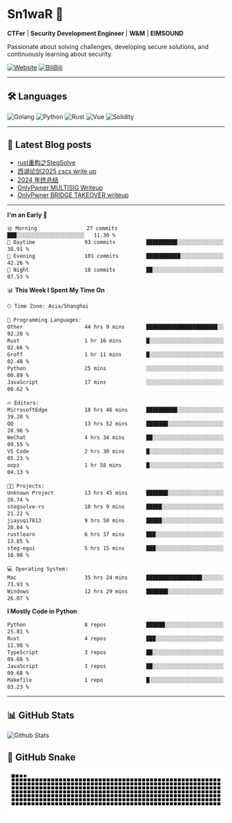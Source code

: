 # Sn1waR 👋

**CTFer** | **Security Development Engineer** | **W&M** | **EIMSOUND**

Passionate about solving challenges, developing secure solutions, and continuously learning about security.

[![Website](https://img.shields.io/website?url=https%3A%2F%2Fwww.snowywar.top)](https://www.snowywar.top) 
[![BiliBili](https://img.shields.io/badge/BiliBili-哔哩哔哩-00A1D6?style=flat&logo=bilibili&logoColor=white)](https://space.bilibili.com/8389161)  

---

## 🛠️ Languages
![Golang](https://img.shields.io/badge/-Golang-00ADD8?style=flat&logo=go&logoColor=white)
![Python](https://img.shields.io/badge/-Python-3776AB?style=flat&logo=python&logoColor=white)
![Rust](https://img.shields.io/badge/-Rust-000000?style=flat&logo=rust&logoColor=white)
![Vue](https://img.shields.io/badge/-Vue.js-4FC08D?style=flat&logo=vue.js&logoColor=white)
![Solidity](https://img.shields.io/badge/-Solidity-363636?style=flat&logo=solidity&logoColor=white)

---
## 📖 Latest Blog posts
<!-- BLOG-POST-LIST:START -->
- [rust重构之StegSolve](https://www.snowywar.top/4541.html)
- [西湖论剑2025 cscs write up](https://www.snowywar.top/4527.html)
- [2024 年终总结](https://www.snowywar.top/4525.html)
- [OnlyPwner MULTISIG Writeup](https://www.snowywar.top/4507.html)
- [OnlyPwner BRIDGE TAKEOVER writeup](https://www.snowywar.top/4493.html)
<!-- BLOG-POST-LIST:END -->
---
<!--START_SECTION:waka-->
**I'm an Early 🐤** 

```text
🌞 Morning                27 commits          ███░░░░░░░░░░░░░░░░░░░░░░   11.30 % 
🌆 Daytime                93 commits          ██████████░░░░░░░░░░░░░░░   38.91 % 
🌃 Evening                101 commits         ███████████░░░░░░░░░░░░░░   42.26 % 
🌙 Night                  18 commits          ██░░░░░░░░░░░░░░░░░░░░░░░   07.53 % 
```


📊 **This Week I Spent My Time On** 

```text
🕑︎ Time Zone: Asia/Shanghai

💬 Programming Languages: 
Other                    44 hrs 9 mins       ███████████████████████░░   92.20 % 
Rust                     1 hr 16 mins        █░░░░░░░░░░░░░░░░░░░░░░░░   02.66 % 
Groff                    1 hr 11 mins        █░░░░░░░░░░░░░░░░░░░░░░░░   02.48 % 
Python                   25 mins             ░░░░░░░░░░░░░░░░░░░░░░░░░   00.89 % 
JavaScript               17 mins             ░░░░░░░░░░░░░░░░░░░░░░░░░   00.62 % 

🔥 Editors: 
MicrosoftEdge            18 hrs 46 mins      ██████████░░░░░░░░░░░░░░░   39.20 % 
QQ                       13 hrs 52 mins      ███████░░░░░░░░░░░░░░░░░░   28.96 % 
WeChat                   4 hrs 34 mins       ██░░░░░░░░░░░░░░░░░░░░░░░   09.55 % 
VS Code                  2 hrs 30 mins       █░░░░░░░░░░░░░░░░░░░░░░░░   05.23 % 
oopz                     1 hr 58 mins        █░░░░░░░░░░░░░░░░░░░░░░░░   04.13 % 

🐱‍💻 Projects: 
Unknown Project          13 hrs 45 mins      ███████░░░░░░░░░░░░░░░░░░   28.74 % 
stegsolve-rs             10 hrs 9 mins       █████░░░░░░░░░░░░░░░░░░░░   21.22 % 
jiayuqi7813              9 hrs 58 mins       █████░░░░░░░░░░░░░░░░░░░░   20.84 % 
rustlearn                6 hrs 37 mins       ███░░░░░░░░░░░░░░░░░░░░░░   13.85 % 
steg-egui                5 hrs 15 mins       ███░░░░░░░░░░░░░░░░░░░░░░   10.98 % 

💻 Operating System: 
Mac                      35 hrs 24 mins      ██████████████████░░░░░░░   73.93 % 
Windows                  12 hrs 29 mins      ███████░░░░░░░░░░░░░░░░░░   26.07 % 
```

**I Mostly Code in Python** 

```text
Python                   8 repos             ██████░░░░░░░░░░░░░░░░░░░   25.81 % 
Rust                     4 repos             ███░░░░░░░░░░░░░░░░░░░░░░   12.90 % 
TypeScript               3 repos             ██░░░░░░░░░░░░░░░░░░░░░░░   09.68 % 
JavaScript               3 repos             ██░░░░░░░░░░░░░░░░░░░░░░░   09.68 % 
Makefile                 1 repo              █░░░░░░░░░░░░░░░░░░░░░░░░   03.23 % 
```




<!--END_SECTION:waka-->
---

## 📊 GitHub Stats
![Github Stats](https://github-readme-stats.vercel.app/api?username=jiayuqi7813&show_icons=true&theme=radical)

## 🐍 GitHub Snake
<picture>
  <source media="(prefers-color-scheme: dark)" srcset="https://raw.githubusercontent.com/jiayuqi7813/jiayuqi7813/output/github-contribution-grid-snake-dark.svg">
  <source media="(prefers-color-scheme: light)" srcset="https://raw.githubusercontent.com/jiayuqi7813/jiayuqi7813/output/github-contribution-grid-snake.svg">
  <img alt="github contribution grid snake animation" src="https://raw.githubusercontent.com/jiayuqi7813/jiayuqi7813/output/github-contribution-grid-snake.svg">
</picture>

